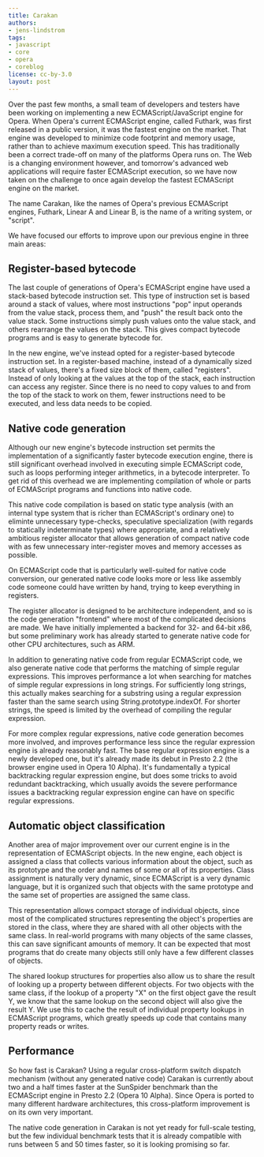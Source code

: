 ```yaml
---
title: Carakan
authors:
- jens-lindstrom
tags:
- javascript
- core
- opera
- coreblog
license: cc-by-3.0
layout: post
---
```


<p>Over the past few months, a small team of developers and testers have been working on implementing a new ECMAScript/JavaScript engine for Opera.  When Opera&#39;s current ECMAScript engine, called Futhark, was first released in a public version, it was the fastest engine on the market.  That engine was developed to minimize code footprint and memory usage, rather than to achieve maximum execution speed.  This has traditionally been a correct trade-off on many of the platforms Opera runs on.  The Web is a changing environment however, and tomorrow&#39;s advanced web applications will require faster ECMAScript execution, so we have now taken on the challenge to once again develop the fastest ECMAScript engine on the market.</p>

<p>The name Carakan, like the names of Opera&#39;s previous ECMAScript engines, Futhark, Linear A and Linear B, is the name of a writing system, or &quot;script&quot;.</p>

<p>We have focused our efforts to improve upon our previous engine in three main areas:</p>

<h2>Register-based bytecode</h2>

<p>The last couple of generations of Opera&#39;s ECMAScript engine have used a stack-based bytecode instruction set.  This type of instruction set is based around a stack of values, where most instructions &quot;pop&quot; input operands from the value stack, process them, and &quot;push&quot; the result back onto the value stack.  Some instructions simply push values onto the value stack, and others rearrange the values on the stack.  This gives compact bytecode programs and is easy to generate bytecode for.</p>

<p>In the new engine, we&#39;ve instead opted for a register-based bytecode instruction set.  In a register-based machine, instead of a dynamically sized stack of values, there&#39;s a fixed size block of them, called &quot;registers&quot;.  Instead of only looking at the values at the top of the stack, each instruction can access any register.  Since there is no need to copy values to and from the top of the stack to work on them, fewer instructions need to be executed, and less data needs to be copied.</p>

<h2>Native code generation</h2>

<p>Although our new engine&#39;s bytecode instruction set permits the implementation of a significantly faster bytecode execution engine, there is still significant overhead involved in executing simple ECMAScript code, such as loops performing integer arithmetics, in a bytecode interpreter.  To get rid of this overhead we are implementing compilation of whole or parts of ECMAScript programs and functions into native code.</p>

<p>This native code compilation is based on static type analysis (with an internal type system that is richer than ECMAScript&#39;s ordinary one) to eliminte unnecessary type-checks, speculative specialization (with regards to statically indeterminate types) where appropriate, and a relatively ambitious register allocator that allows generation of compact native code with as few unnecessary inter-register moves and memory accesses as possible.</p>

<p>On ECMAScript code that is particularly well-suited for native code conversion, our generated native code looks more or less like assembly code someone could have written by hand, trying to keep everything in registers.</p>

<p>The register allocator is designed to be architecture independent, and so is the code generation &quot;frontend&quot; where most of the complicated decisions are made.  We have initially implemented a backend for 32- and 64-bit x86, but some preliminary work has already started to generate native code for other CPU architectures, such as ARM.</p>

<p>In addition to generating native code from regular ECMAScript code, we also generate native code that performs the matching of simple regular expressions.  This improves performance a lot when searching for matches of simple regular expressions in long strings.  For sufficiently long strings, this actually makes searching for a substring using a regular expression faster than the same search using String.prototype.indexOf.  For shorter strings, the speed is limited by the overhead of compiling the regular expression.</p>

<p>For more complex regular expressions, native code generation becomes more involved, and improves performance less since the regular expression engine is already reasonably fast.  The base regular expression engine is a newly developed one, but it&#39;s already made its debut in Presto 2.2 (the browser engine used in Opera 10 Alpha).  It&#39;s fundamentally a typical backtracking regular expression engine, but does some tricks to avoid redundant backtracking, which usually avoids the severe performance issues a backtracking regular expression engine can have on specific regular expressions.</p>

<h2>Automatic object classification</h2>

<p>Another area of major improvement over our current engine is in the representation of ECMAScript objects.  In the new engine, each object is assigned a class that collects various information about the object, such as its prototype and the order and names of some or all of its properties.  Class assignment is naturally very dynamic, since ECMAScript is a very dynamic language, but it is organized such that objects with the same prototype and the same set of properties are assigned the same class.</p>

<p>This representation allows compact storage of individual objects, since most of the complicated structures representing the object&#39;s properties are stored in the class, where they are shared with all other objects with the same class.  In real-world programs with many objects of the same classes, this can save significant amounts of memory.  It can be expected that most programs that do create many objects still only have a few different classes of objects.</p>

<p>The shared lookup structures for properties also allow us to share the result of looking up a property between different objects.  For two objects with the same class, if the lookup of a property &quot;X&quot; on the first object gave the result Y, we know that the same lookup on the second object will also give the result Y.  We use this to cache the result of individual property lookups in ECMAScript programs, which greatly speeds up code that contains many property reads or writes.</p>

<h2>Performance</h2>

<p>So how fast is Carakan?  Using a regular cross-platform switch dispatch mechanism (without any generated native code) Carakan is currently about two and a half times faster at the SunSpider benchmark than the ECMAScript engine in Presto 2.2 (Opera 10 Alpha).  Since Opera is ported to many different hardware architectures, this cross-platform improvement is on its own very important.</p>

<p>The native code generation in Carakan is not yet ready for full-scale testing, but the few individual benchmark tests that it is already compatible with runs between 5 and 50 times faster, so it is looking promising so far.</p>
